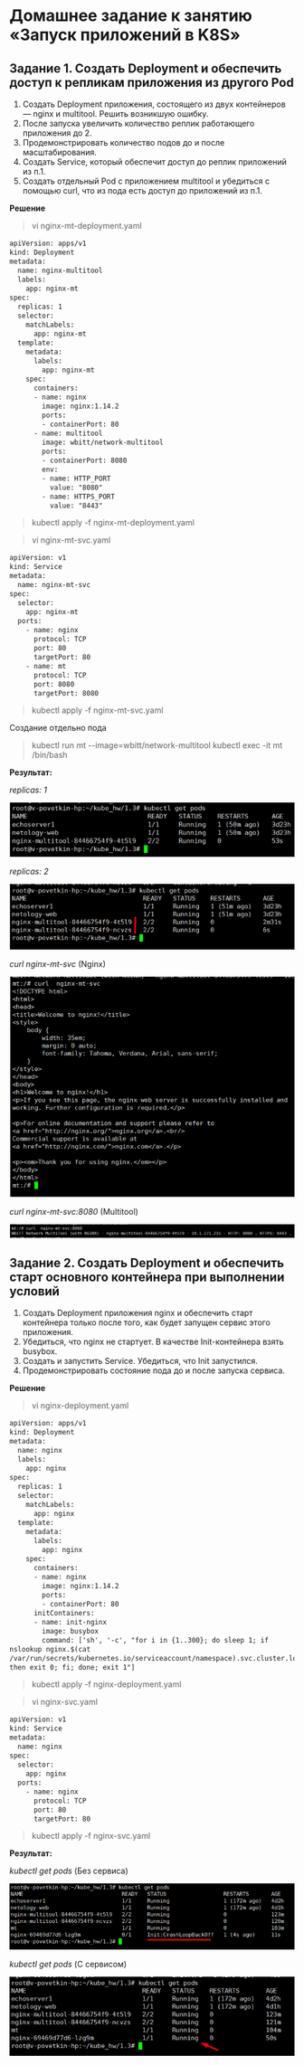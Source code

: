 # Домашнее задание к занятию «Запуск приложений в K8S»

## Задание 1. Создать Deployment и обеспечить доступ к репликам приложения из другого Pod

1. Создать Deployment приложения, состоящего из двух контейнеров — nginx и multitool. Решить возникшую ошибку.
2. После запуска увеличить количество реплик работающего приложения до 2.
3. Продемонстрировать количество подов до и после масштабирования.
4. Создать Service, который обеспечит доступ до реплик приложений из п.1.
5. Создать отдельный Pod с приложением multitool и убедиться с помощью curl, что из пода есть доступ до приложений из п.1.


**Решение**

> vi nginx-mt-deployment.yaml

```
apiVersion: apps/v1
kind: Deployment
metadata:
  name: nginx-multitool
  labels:
    app: nginx-mt
spec:
  replicas: 1
  selector:
    matchLabels:
      app: nginx-mt
  template:
    metadata:
      labels:
        app: nginx-mt
    spec:
      containers:
      - name: nginx
        image: nginx:1.14.2
        ports:
        - containerPort: 80
      - name: multitool
        image: wbitt/network-multitool
        ports:
        - containerPort: 8080
        env:
        - name: HTTP_PORT 
          value: "8080"
        - name: HTTPS_PORT
          value: "8443"
```

> kubectl apply -f nginx-mt-deployment.yaml

> vi nginx-mt-svc.yaml

```
apiVersion: v1
kind: Service
metadata:
  name: nginx-mt-svc
spec:
  selector:
    app: nginx-mt
  ports:
    - name: nginx
      protocol: TCP
      port: 80
      targetPort: 80
    - name: mt
      protocol: TCP
      port: 8080
      targetPort: 8080
```

> kubectl apply -f nginx-mt-svc.yaml

Создание отдельно пода

> kubectl run mt --image=wbitt/network-multitool
> kubectl exec -it mt /bin/bash


**Результат:**

*replicas: 1*

![kuber1.3-task1-1](./home_work/kuber_1.3/screenshots/Screenshot_1.png)

*replicas: 2*

![kuber1.3-task1-2](./home_work/kuber_1.3/screenshots/Screenshot_2.png)

*curl  nginx-mt-svc* (Nginx)

![kuber1.3-task1-3](./home_work/kuber_1.3/screenshots/Screenshot_3.png)

*curl  nginx-mt-svc:8080* (Multitool)

![kuber1.3-task1-4](./home_work/kuber_1.3/screenshots/Screenshot_4.png)


## Задание 2. Создать Deployment и обеспечить старт основного контейнера при выполнении условий

1. Создать Deployment приложения nginx и обеспечить старт контейнера только после того, как будет запущен сервис этого приложения.
2. Убедиться, что nginx не стартует. В качестве Init-контейнера взять busybox.
3. Создать и запустить Service. Убедиться, что Init запустился.
4. Продемонстрировать состояние пода до и после запуска сервиса.


**Решение**

> vi nginx-deployment.yaml

```
apiVersion: apps/v1
kind: Deployment
metadata:
  name: nginx
  labels:
    app: nginx
spec:
  replicas: 1
  selector:
    matchLabels:
      app: nginx
  template:
    metadata:
      labels:
        app: nginx
    spec:
      containers:
      - name: nginx
        image: nginx:1.14.2
        ports:
        - containerPort: 80
      initContainers:
      - name: init-nginx
        image: busybox
        command: ['sh', '-c', "for i in {1..300}; do sleep 1; if nslookup nginx.$(cat /var/run/secrets/kubernetes.io/serviceaccount/namespace).svc.cluster.local; then exit 0; fi; done; exit 1"]      
```

> kubectl apply -f nginx-deployment.yaml


> vi nginx-svc.yaml

```
apiVersion: v1
kind: Service
metadata:
  name: nginx
spec:
  selector:
    app: nginx
  ports:
    - name: nginx
      protocol: TCP
      port: 80
      targetPort: 80
```

> kubectl apply -f nginx-svc.yaml


**Результат:**

*kubectl get pods* (Без сервиса)

![kuber1.3-task2-1](./home_work/kuber_1.3/screenshots/Screenshot_5.png)

*kubectl get pods* (С сервисом)

![kuber1.3-task2-2](./home_work/kuber_1.3/screenshots/Screenshot_6.png)

